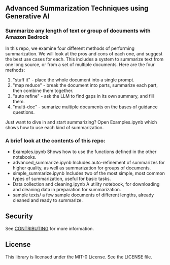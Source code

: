 ## Advanced Summarization Techniques using Generative AI
### Summarize any length of text or group of documents with Amazon Bedrock

In this repo, we examine four different methods of performing summarization.  We will look at the pros and cons of each one, and suggest the best use cases for each.  This includes a system to summarize text from one long source, or from a set of multiple documents.  Here are the four methods:
  1) "stuff it" - place the whole document into a single prompt.
  2) "map reduce" - break the document into parts, summarize each part, then combine them together.
  3) "auto refine" - ask the LLM to find gaps in its own summary, and fill them.
  4) "multi-doc" - sumarize multiple documents on the bases of guidance questions.

Just want to dive in and start summarizing?  Open Examples.ipynb which shows how to use each kind of summarization.

### A brief look at the contents of this repo:
  - Examples.ipynb  Shows how to use the functions defined in the other notebooks.
  - advanced_summarize.ipynb Includes auto-refinement of summarizes for higher quality, as well as summarization for groups of documents.
  - simple_summarize.ipynb Includes two of the most simple, most common types of summarization, useful for basic tasks.
  - Data collection and cleaning.ipynb A utility notebook, for downloading and cleaning data in preparation for summarization.
  - sample texts/ a few sample documents of different lengths, already cleaned and ready to summarize.

## Security

See [CONTRIBUTING](CONTRIBUTING.md#security-issue-notifications) for more information.

## License

This library is licensed under the MIT-0 License. See the LICENSE file.

